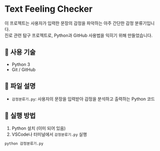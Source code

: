 # Text Feeling Checker

이 프로젝트는 사용자가 입력한 문장의 감정을 파악하는 아주 간단한 감정 분류기입니다.  
진로 관련 탐구 프로젝트로, Python과 GitHub 사용법을 익히기 위해 만들었습니다.

## 🔧 사용 기술

- Python 3
- Git / GitHub

## 📁 파일 설명

- `감정분류기.py`: 사용자의 문장을 입력받아 감정을 분석하고 출력하는 Python 코드

## 📌 실행 방법

1. Python 설치 (이미 되어 있음)
2. VSCode나 터미널에서 `감정분류기.py` 실행

```bash
python 감정분류기.py

